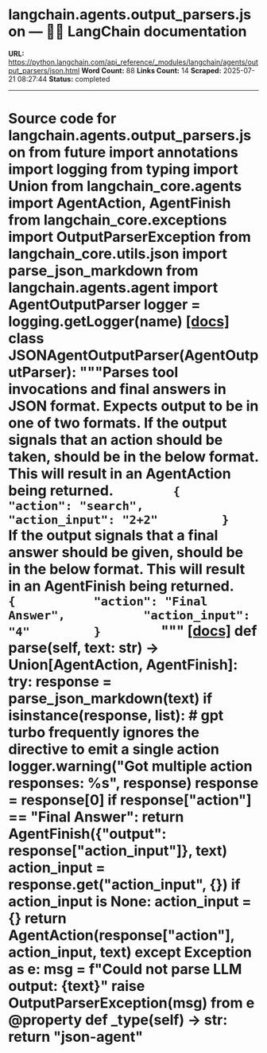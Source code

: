 # langchain.agents.output_parsers.json — 🦜🔗 LangChain  documentation

**URL:** https://python.langchain.com/api_reference/_modules/langchain/agents/output_parsers/json.html
**Word Count:** 88
**Links Count:** 14
**Scraped:** 2025-07-21 08:27:44
**Status:** completed

---

# Source code for langchain.agents.output\_parsers.json               from __future__ import annotations          import logging     from typing import Union          from langchain_core.agents import AgentAction, AgentFinish     from langchain_core.exceptions import OutputParserException     from langchain_core.utils.json import parse_json_markdown          from langchain.agents.agent import AgentOutputParser          logger = logging.getLogger(__name__)                              [[docs]](https://python.langchain.com/api_reference/langchain/agents/langchain.agents.output_parsers.json.JSONAgentOutputParser.html#langchain.agents.output_parsers.json.JSONAgentOutputParser)     class JSONAgentOutputParser(AgentOutputParser):         """Parses tool invocations and final answers in JSON format.              Expects output to be in one of two formats.              If the output signals that an action should be taken,         should be in the below format. This will result in an AgentAction         being returned.              ```         {           "action": "search",           "action_input": "2+2"         }         ```              If the output signals that a final answer should be given,         should be in the below format. This will result in an AgentFinish         being returned.              ```         {           "action": "Final Answer",           "action_input": "4"         }         ```         """                         [[docs]](https://python.langchain.com/api_reference/langchain/agents/langchain.agents.output_parsers.json.JSONAgentOutputParser.html#langchain.agents.output_parsers.json.JSONAgentOutputParser.parse)         def parse(self, text: str) -> Union[AgentAction, AgentFinish]:             try:                 response = parse_json_markdown(text)                 if isinstance(response, list):                     # gpt turbo frequently ignores the directive to emit a single action                     logger.warning("Got multiple action responses: %s", response)                     response = response[0]                 if response["action"] == "Final Answer":                     return AgentFinish({"output": response["action_input"]}, text)                 action_input = response.get("action_input", {})                 if action_input is None:                     action_input = {}                 return AgentAction(response["action"], action_input, text)             except Exception as e:                 msg = f"Could not parse LLM output: {text}"                 raise OutputParserException(msg) from e                             @property         def _type(self) -> str:             return "json-agent"